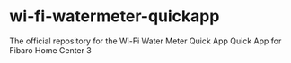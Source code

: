# wi-fi-watermeter-quickapp
The official repository for the Wi-Fi Water Meter Quick App Quick App for Fibaro Home Center 3
